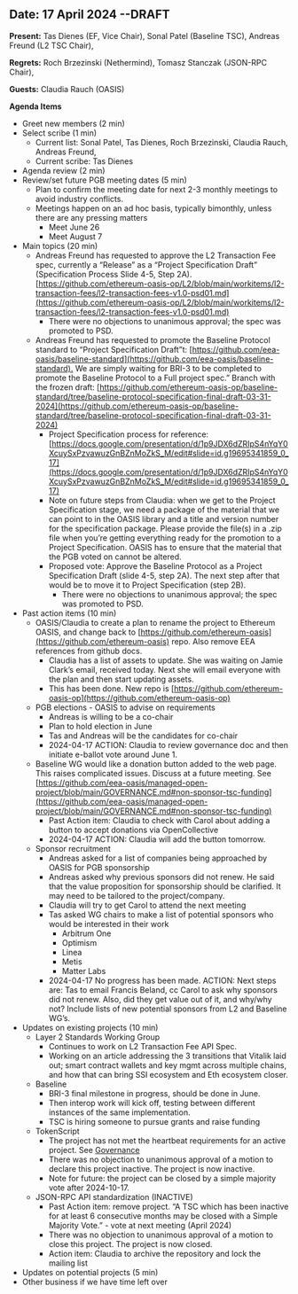 ## Date: 17 April 2024 --DRAFT

**Present:**  Tas Dienes (EF, Vice Chair), Sonal Patel (Baseline TSC), Andreas Freund (L2 TSC Chair),

**Regrets:** Roch Brzezinski (Nethermind), Tomasz Stanczak (JSON-RPC Chair), 

**Guests:** Claudia Rauch (OASIS)

**Agenda Items**
* Greet new members (2 min)
* Select scribe (1 min)
    * Current list: Sonal Patel, Tas Dienes, Roch Brzezinski, Claudia Rauch, Andreas Freund,
    * Current scribe: Tas Dienes
* Agenda review (2 min)
* Review/set future PGB meeting dates (5 min)
    * Plan to confirm the meeting date for next 2-3 monthly meetings to avoid industry conflicts. 
    * Meetings happen on an ad hoc basis, typically bimonthly, unless there are any pressing matters
        * Meet June 26
        * Meet August 7
* Main topics (20 min) 
    * Andreas Freund has requested to approve the L2 Transaction Fee spec, currently a “Release” as a “Project Specification Draft” (Specification Process Slide 4-5, Step 2A). [https://github.com/ethereum-oasis-op/L2/blob/main/workitems/l2-transaction-fees/l2-transaction-fees-v1.0-psd01.md](https://github.com/ethereum-oasis-op/L2/blob/main/workitems/l2-transaction-fees/l2-transaction-fees-v1.0-psd01.md) 
        * There were no objections to unanimous approval; the spec was promoted to PSD.
    * Andreas Freund has requested to promote the Baseline Protocol standard to “Project Specification Draft”t: [https://github.com/eea-oasis/baseline-standard](https://github.com/eea-oasis/baseline-standard)<span style="text-decoration:underline;">.</span> We are simply waiting for BRI-3 to be completed to promote the Baseline Protocol to a Full project spec.”  Branch with the frozen draft: [https://github.com/ethereum-oasis-op/baseline-standard/tree/baseline-protocol-specification-final-draft-03-31-2024](https://github.com/ethereum-oasis-op/baseline-standard/tree/baseline-protocol-specification-final-draft-03-31-2024) 
        * Project Specification process for reference: [https://docs.google.com/presentation/d/1p9JDX6dZRIpS4nYqY0XcuySxPzvawuzGnBZnMoZkS_M/edit#slide=id.g19695341859_0_17](https://docs.google.com/presentation/d/1p9JDX6dZRIpS4nYqY0XcuySxPzvawuzGnBZnMoZkS_M/edit#slide=id.g19695341859_0_17)
        * Note on future steps from Claudia: when we get to the Project Specification stage, we need a package of the material that we can point to in the OASIS library and a title and version number for the specification package. Please provide the file(s) in a .zip file when you’re getting everything ready for the promotion to a Project Specification. OASIS has to ensure that the material that the PGB voted on cannot be altered.
        * Proposed vote:  Approve the Baseline Protocol as a Project Specification Draft (slide 4-5, step 2A).  The next step after that would be to move it to Project Specification (step 2B).
            * There were no objections to unanimous approval; the spec was promoted to PSD.
* Past action items (10 min)
    * OASIS/Claudia to create a plan to rename the project to Ethereum OASIS, and change back to [https://github.com/ethereum-oasis](https://github.com/ethereum-oasis) repo. Also remove EEA references from github docs.
        * Claudia has a list of assets to update. She was waiting on Jamie Clark’s email, received today. Next she will email everyone with the plan and then start updating assets.
        * This has been done. New repo is [https://github.com/ethereum-oasis-op](https://github.com/ethereum-oasis-op) 
    * PGB elections - OASIS to advise on requirements 
        * Andreas is willing to be a co-chair
        * Plan to hold election in June
        * Tas and Andreas will be the candidates for co-chair 
        * 2024-04-17 ACTION: Claudia to review governance doc and then initiate e-ballot vote around June 1.
    * Baseline WG would like a donation button added to the web page. This raises complicated issues.  Discuss at a future meeting.  See [https://github.com/eea-oasis/managed-open-project/blob/main/GOVERNANCE.md#non-sponsor-tsc-funding](https://github.com/eea-oasis/managed-open-project/blob/main/GOVERNANCE.md#non-sponsor-tsc-funding) 
        * Past Action item: Claudia to check with Carol about adding a button to accept donations via OpenCollective 
        * 2024-04-17 ACTION: Claudia will add the button tomorrow.
    * Sponsor recruitment 
        * Andreas asked for a list of companies being approached by OASIS for PGB sponsorship 
        * Andreas asked why previous sponsors did not renew. He said that the value proposition for sponsorship should be clarified. It may need to be tailored to the project/company. 
        * Claudia will try to get Carol to attend the next meeting
        * Tas asked WG chairs to make a list of potential sponsors who would be interested in their work
            * Arbitrum One 
            * Optimism
            * Linea
            * Metis
            * Matter Labs
        * 2024-04-17 No progress has been made. ACTION: Next steps are: Tas to email Francis Beland, cc Carol to ask why sponsors did not renew. Also, did they get value out of it, and why/why not?  Include lists of new potential sponsors from L2 and Baseline WG’s. 
* Updates on existing projects (10 min)
    * Layer 2 Standards Working Group
        * Continues to work on L2 Transaction Fee API Spec. 
        * Working on an article addressing the 3 transitions that Vitalik laid out; smart contract wallets and key mgmt across multiple chains, and how that can bring SSI ecosystem and Eth ecosystem closer. 
    * Baseline 
        * BRI-3 final milestone in progress, should be done in June. 
        * Then interop work will kick off, testing between different instances of the same implementation.
        * TSC is hiring someone to pursue grants and raise funding 
    * TokenScript 
        * The project has not met the heartbeat requirements for an active project. See [Governance](https://github.com/ethereum-oasis-op/oasis-open-project/blob/main/GOVERNANCE.md#maintenance-requirements)
        * There was no objection to unanimous approval of a motion to declare this project inactive. The project is now inactive. 
        * Note for future: the project can be closed by a simple majority vote after 2024-10-17.
    * JSON-RPC API standardization (INACTIVE)
        * Past Action item: remove project.  “A TSC which has been inactive for at least 6 consecutive months may be closed with a Simple Majority Vote.”  - vote at next meeting (April 2024)
        * There was no objection to unanimous approval of a motion to close this project. The project is now closed. 
        * Action item: Claudia to archive the repository and lock the mailing list
* Updates on potential projects (5 min) 
* Other business if we have time left over
